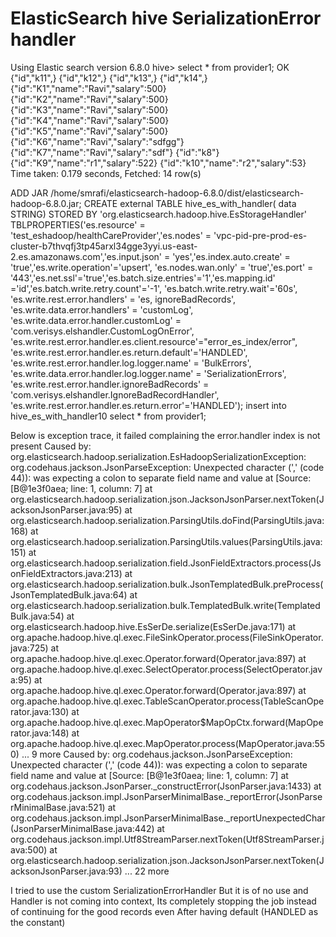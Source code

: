 
# ElasticSearch hive SerializationError handler

Using Elastic search version 6.8.0
hive> select * from provider1;
OK
{"id","k11",}
{"id","k12",}
{"id","k13",}
{"id","k14",}
{"id":"K1","name":"Ravi","salary":500}
{"id":"K2","name":"Ravi","salary":500}
{"id":"K3","name":"Ravi","salary":500}
{"id":"K4","name":"Ravi","salary":500}
{"id":"K5","name":"Ravi","salary":500}
{"id":"K6","name":"Ravi","salary":"sdfgg"}
{"id":"K7","name":"Ravi","salary":"sdf"}
{"id":"k8"}
{"id":"K9","name":"r1","salary":522}
{"id":"k10","name":"r2","salary":53}
Time taken: 0.179 seconds, Fetched: 14 row(s)

ADD JAR /home/smrafi/elasticsearch-hadoop-6.8.0/dist/elasticsearch-hadoop-6.8.0.jar;
CREATE external TABLE hive_es_with_handler( data STRING)
STORED BY 'org.elasticsearch.hadoop.hive.EsStorageHandler'
TBLPROPERTIES('es.resource' = 'test_eshadoop/healthCareProvider','es.nodes' = 'vpc-pid-pre-prod-es-cluster-b7thvqfj3tp45arxl34gge3yyi.us-east-2.es.amazonaws.com','es.input.json' = 'yes','es.index.auto.create' = 'true','es.write.operation'='upsert',
'es.nodes.wan.only' = 'true','es.port' = '443','es.net.ssl'='true','es.batch.size.entries'='1','es.mapping.id' ='id','es.batch.write.retry.count'='-1',
'es.batch.write.retry.wait'='60s',
'es.write.rest.error.handlers' = 'es, ignoreBadRecords',
'es.write.data.error.handlers' = 'customLog',
'es.write.data.error.handler.customLog' = 'com.verisys.elshandler.CustomLogOnError',
'es.write.rest.error.handler.es.client.resource'="error_es_index/error",
'es.write.rest.error.handler.es.return.default'='HANDLED',
'es.write.rest.error.handler.log.logger.name' = 'BulkErrors',
'es.write.data.error.handler.log.logger.name' = 'SerializationErrors',
'es.write.rest.error.handler.ignoreBadRecords' = 'com.verisys.elshandler.IgnoreBadRecordHandler',
'es.write.rest.error.handler.es.return.error'='HANDLED');
insert into hive_es_with_handler10 select * from provider1;


Below is exception trace, it failed complaining the error.handler
index is not present
Caused by:
org.elasticsearch.hadoop.serialization.EsHadoopSerializationException:
org.codehaus.jackson.JsonParseException: Unexpected character (','
(code 44)): was expecting a colon to separate field name and value  at
[Source: [B@1e3f0aea; line: 1, column: 7]     at
org.elasticsearch.hadoop.serialization.json.JacksonJsonParser.nextToken(JacksonJsonParser.java:95)
at
org.elasticsearch.hadoop.serialization.ParsingUtils.doFind(ParsingUtils.java:168)
at
org.elasticsearch.hadoop.serialization.ParsingUtils.values(ParsingUtils.java:151)
at
org.elasticsearch.hadoop.serialization.field.JsonFieldExtractors.process(JsonFieldExtractors.java:213)
at
org.elasticsearch.hadoop.serialization.bulk.JsonTemplatedBulk.preProcess(JsonTemplatedBulk.java:64)
at
org.elasticsearch.hadoop.serialization.bulk.TemplatedBulk.write(TemplatedBulk.java:54)
at org.elasticsearch.hadoop.hive.EsSerDe.serialize(EsSerDe.java:171)
at
org.apache.hadoop.hive.ql.exec.FileSinkOperator.process(FileSinkOperator.java:725)
at org.apache.hadoop.hive.ql.exec.Operator.forward(Operator.java:897)
at
org.apache.hadoop.hive.ql.exec.SelectOperator.process(SelectOperator.java:95)
at org.apache.hadoop.hive.ql.exec.Operator.forward(Operator.java:897)
at
org.apache.hadoop.hive.ql.exec.TableScanOperator.process(TableScanOperator.java:130)
at
org.apache.hadoop.hive.ql.exec.MapOperator$MapOpCtx.forward(MapOperator.java:148)
at
org.apache.hadoop.hive.ql.exec.MapOperator.process(MapOperator.java:550)
... 9 more Caused by: org.codehaus.jackson.JsonParseException:
Unexpected character (',' (code 44)): was expecting a colon to
separate field name and value  at [Source: [B@1e3f0aea; line: 1,
column: 7]    at
org.codehaus.jackson.JsonParser._constructError(JsonParser.java:1433)
at
org.codehaus.jackson.impl.JsonParserMinimalBase._reportError(JsonParserMinimalBase.java:521)
at
org.codehaus.jackson.impl.JsonParserMinimalBase._reportUnexpectedChar(JsonParserMinimalBase.java:442)
at
org.codehaus.jackson.impl.Utf8StreamParser.nextToken(Utf8StreamParser.java:500)
at
org.elasticsearch.hadoop.serialization.json.JacksonJsonParser.nextToken(JacksonJsonParser.java:93)
... 22 more

I tried to use the custom SerializationErrorHandler But it is of no use and Handler is not coming into context, Its completely stopping the job instead of continuing for the good records even After having default (HANDLED as the constant)

        
